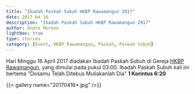 ```yaml
---
title: "Ibadah Paskah Subuh HKBP Rawamangun 2017"
date: 2017-04-16
description: "Ibadah Paskah Subuh HKBP Rawamangun 2017"
author: Andre Moreno
lightbox: true
type: stories
category: [Event, HKBP Rawamangun, Paskah, Paskah Subuh]
---
```


Hari Minggu 16 April 2017 diadakan Ibadah Paskah Subuh di Gereja [HKBP Rawamangun](https://www.hkbprawamangun.com), yang dimulai pada pukul 03:00. Ibadah Paskah Subuh kali ini bertema "Dosamu Telah Ditebus Muliakanlah Dia" **1 Korintus 6:20**

{{< gallery name="20170416*.jpg" />}}